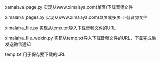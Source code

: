 xamalaya_page.py        实现从www.ximalaya.com(单页)下载音频文件

ximalalya_pages.py      实现从www.ximalaya.com(单页或多页)下载音频文件

ximalalya_file.py       实现从temp.txt导入下载音频文件的URL

ximalalya_file_weixin.py       实现从temp.txt导入下载音频文件的URL，下载完成后发送微信通知

temp.txt                用于保存要下载的URL
